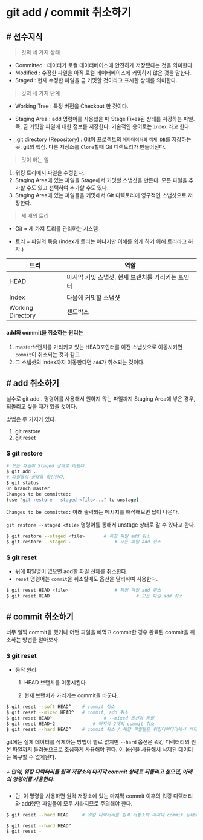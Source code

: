 # git add / commit 취소하기

## # 선수지식

> 깃의 세 가지 상태

- Committed  : 데이터가 로컬 데이터베이스에 안전하게 저장됐다는 것을 의미한다.
- Modified      : 수정한 파일을 아직 로컬 데이터베이스에 커밋하지 않은 것을 말한다.
- Staged          : 현재 수정한 파일을 곧 커밋할 것이라고 표시한 상태를 의미한다.

> 깃의 세 가지 단계

* Working Tree : 특정 버전을 Checkout 한 것이다.

* Staging Area   : add 명령어를 사용했을 때 Stage Fixes된 상태를 저장하는 파일. 즉, 곧 커밋할 파일에 대한 정보를 저장한다. 기술적인 용어로는 `index` 라고 한다.
* .git directory (Repository)  : Git이 프로젝트의 `메타데이터와` `객체 DB`를 저장하는 곳. git의 핵심. 다른 저장소를 `Clone`할때 Git 디렉토리가 만들어진다.

> 깃이 하는 일

1. 워킹 트리에서 파일을 수정한다.
2. Staging Area에 있는 파일을 Stage해서 커밋할 스냅샷을 만든다. 모든 파일을 추가할 수도 있고 선택하여 추가할 수도 있다.
3. Staging Area에 있는 파일들을 커밋해서 Git 디렉토리에 영구적인 스냅샷으로 저장한다.

> 세 개의 트리

* Git = 세 가지 트리를 관리하는 시스템

* 트리 = 파일의 묶음 (index가 트리는 아니지만 이해를 쉽게 하기  위해 트리라고 하자.)

| 트리              | 역할                                              |
| ----------------- | ------------------------------------------------- |
| HEAD              | 마지막 커밋 스냅샷, 현재 브랜치를 가리키는 포인터 |
| Index             | 다음에 커밋할 스냅샷                              |
| Working Directory | 샌드박스                                          |

#### add와 commit을 취소하는 원리는

1. master브랜치를 가리키고 있는 HEAD포인터를 이전 스냅샷으로 이동시키면 `commit`이 취소되는 것과 같고
2. 그 스냅샷의 index까지 이동한다면 `add`가 취소되는 것이다.

## # add 취소하기

실수로 git add . 명령어를 사용해서 원하지 않는 파일까지 Staging Area에 넣은 경우, 되돌리고 싶을 때가 있을 것이다.

방법은 두 가지가 있다.

1. git restore
2. git reset

### $ git restore

```bash
# 모든 파일이 Staged 상태로 바뀐다.
$ git add .
# 파일들의 상태를 확인한다.
$ git status
On branch master
Changes to be committed:
(use "git restore --staged <file>..." to unstage)
```

`Changes to be committed:` 아래 출력되는 메시지를 해석해보면 답이 나온다.

`git restore --staged <file>` 명령어를 통해서 unstage 상태로 갈 수 있다고 한다.

```bash
$ git restore --staged <file>		# 특정 파일 add 취소
$ git restore --staged .				# 모든 파일 add 취소
```

### $ git reset

* 뒤에 파일명이 없으면 add한 파일 전체를 취소한다.
* `reset` 명령어는 `commit`을 취소할때도 옵션을 달리하여 사용한다. 

```bash
$ git reset HEAD <file>					# 특정 파일 add 취소
$ git reset HEAD								# 모든 파일 add 취소
```



## # commit 취소하기

너무 일찍 commit을 했거나 어떤 파일을 빼먹고 commit한 경우 완료된 commit을 취소하는 방법을 알아보자.

### $ git reset

* 동작 원리

  1. HEAD 브랜치를 이동시킨다.

  2. 현재 브랜치가 가리키는 commit을 바꾼다.

```bash
$ git reset --soft HEAD^	# commit 취소
$ git reset --mixed HEAD^	# commit, add 취소
$ git reset HEAD^					# --mixed 옵션과 동일
$ git reset HEAD~2				# 마지막 2개의 commit 취소
$ git reset --hard HEAD^	# commit 취소 / 해당 파일들은 워킹디렉터리에서 삭제
```

git에는 실제 데이터를 삭제하는 방법이 별로 없지만 `--hard` 옵션은 워킹 디렉터리의 원본  파일까지 돌려놓으므로 조심하게 사용해야 한다. 이 옵션을 사용해서 삭제된 데이터는 복구할 수 없게된다.

##### + 만약, 워킹 디렉터리를 원격 저장소의 마지막 commit 상태로 되돌리고 싶으면, 아래의 명령어를 사용한다.

* 단, 이 명령을 사용하면 원격 저장소에 있는 마지막 commit 이후의 워킹 디렉터리와 add했던 파일들이 모두 사라지므로 주의해야 한다.

```bash
$ git reset --hard HEAD		# 워킹 디렉터리를 원격 저장소의 마지막 commit 상태로 되돌린다.
```

```bash
$ git reset --hard HEAD^
$ git reset -
```

